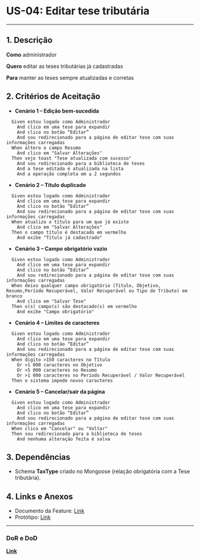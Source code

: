 # US-04: Editar tese tributária

---

## 1. Descrição

**Como** administrador

**Quero** editar as teses tributárias já cadastradas

**Para** manter as teses sempre atualizadas e corretas

## 2. Critérios de Aceitação

- **Cenário 1 – Edição bem-sucedida**

```gherkin
  Given estou logado como Administrador
    And clico em uma tese para expandir
    And clico no botão “Editar”
    And sou redirecionado para a página de editar tese com suas informações carregadas
  When altero o campo Resumo
    And clico em "Salvar Alterações"
  Then vejo toast "Tese atualizada com sucesso"
    And sou redirecionado para a biblioteca de teses
    And a tese editada é atualizada na lista
    And a operação completa em ≤ 2 segundos
```

- **Cenário 2 – Título duplicado**

```gherkin
  Given estou logado como Administrador
    And clico em uma tese para expandir
    And clico no botão “Editar”
    And sou redirecionado para a página de editar tese com suas informações carregadas
  When atualizo o título para um que já existe
    And clico em "Salvar Alterações"
  Then o campo título é destacado em vermelho
    And exibe "Título já cadastrado"
```

- **Cenário 3 – Campo obrigatório vazio**

```gherkin
  Given estou logado como Administrador
    And clico em uma tese para expandir
    And clico no botão “Editar”
    And sou redirecionado para a página de editar tese com suas informações carregadas
  When deixo qualquer campo obrigatório (Título, Objetivo, Resumo,Período Recuperável, Valor Recuperável ou Tipo de Tributo) em branco
    And clico em "Salvar Tese"
  Then o(s) campo(s) são destacado(s) em vermelho
    And exibe "Campo obrigatório"
```

- **Cenário 4 – Limites de caracteres**

```gherkin
  Given estou logado como Administrador
    And clico em uma tese para expandir
    And clico no botão “Editar”
    And sou redirecionado para a página de editar tese com suas informações carregadas
  When digito >150 caracteres no Título
    Or >1 000 caracteres no Objetivo
    Or >5 000 caracteres no Resumo
    Or >1 000 caracteres no Período Recuperável / Valor Recuperável
  Then o sistema impede novos caracteres
```

- **Cenário 5 – Cancelar/sair da página**

```gherkin
  Given estou logado como Administrador
    And clico em uma tese para expandir
    And clico no botão “Editar”
    And sou redirecionado para a página de editar tese com suas informações carregadas
  When clico em "Cancelar" ou "Voltar"
  Then sou redirecionado para a biblioteca de teses
    And nenhuma alteração feita é salva
```

## 3. Dependências

- Schema **TaxType** criado no Mongoose (relação obrigatória com a Tese tributária).

## 4. Links e Anexos

- Documento da Feature: [Link](gerenciar-teses-tributarias.md)
- Protótipo: [Link]()

---

### DoR e DoD

**[Link](../../visao-produto/dor-dod.md)**
